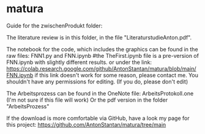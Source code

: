# matura

Guide for the zwischenProdukt folder:

The literature review is in this folder, in the file "LiteraturstudieAnton.pdf".

The notebook for the code, which includes the graphics can be found in the raw files: FNN1.py and FNN.ipynb
#the TheFirst.ipynb file is a pre-version of FNN.ipynb with slightly different results.
or under the link: https://colab.research.google.com/github/AntonStantan/matura/blob/main/FNN.ipynb
if this link doesn't work for some reason, please contact me. You shouldn't have any permissions for editing. (If you do, please don't edit)

The Arbeitsprozess can be found in the OneNote file: ArbeitsProtokoll.one (I'm not sure if this file will work)
Or the pdf version in the folder "ArbeitsProzess"


If the download is more comfortable via GitHub, have a look my page for this project: https://github.com/AntonStantan/matura/tree/main
